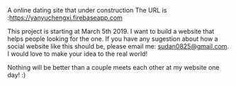 A online dating site that under construction
The URL is :https://yanyuchengxi.firebaseapp.com


This project is starting at March 5th 2019. I want to build a website that helps people looking for the one. If you have any sugestion about how a social website like this should be, please email me: sudan0825@gmail.com. I would love to make your idea to the real world!

Nothing will be better than a couple meets each other at my website one day! :)
